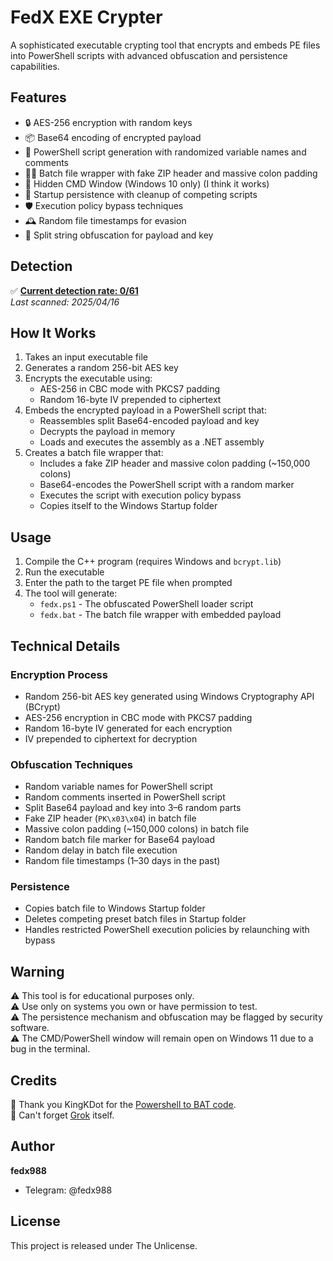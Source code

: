 # FedX EXE Crypter

A sophisticated executable crypting tool that encrypts and embeds PE files into PowerShell scripts with advanced obfuscation and persistence capabilities.

## Features

- 🔒 AES-256 encryption with random keys
- 📦 Base64 encoding of encrypted payload
- 🦠 PowerShell script generation with randomized variable names and comments
- 🏃‍♂️ Batch file wrapper with fake ZIP header and massive colon padding
- 🥷 Hidden CMD Window (Windows 10 only) (I think it works)
- 🔄 Startup persistence with cleanup of competing scripts
- 🛡️ Execution policy bypass techniques
- 🕰️ Random file timestamps for evasion
- 🔄 Split string obfuscation for payload and key

## Detection

✅ **[Current detection rate: 0/61](https://www.virustotal.com/gui/file/fdfad1719cfcb21b467ec9dacf36539f427386a734e34c155f914b594cf5db99)**  
*Last scanned: 2025/04/16*

## How It Works

1. Takes an input executable file
2. Generates a random 256-bit AES key
3. Encrypts the executable using:
   - AES-256 in CBC mode with PKCS7 padding
   - Random 16-byte IV prepended to ciphertext
4. Embeds the encrypted payload in a PowerShell script that:
   - Reassembles split Base64-encoded payload and key
   - Decrypts the payload in memory
   - Loads and executes the assembly as a .NET assembly
5. Creates a batch file wrapper that:
   - Includes a fake ZIP header and massive colon padding (~150,000 colons)
   - Base64-encodes the PowerShell script with a random marker
   - Executes the script with execution policy bypass
   - Copies itself to the Windows Startup folder

## Usage

1. Compile the C++ program (requires Windows and `bcrypt.lib`)
2. Run the executable
3. Enter the path to the target PE file when prompted
4. The tool will generate:
   - `fedx.ps1` - The obfuscated PowerShell loader script
   - `fedx.bat` - The batch file wrapper with embedded payload

## Technical Details

### Encryption Process
- Random 256-bit AES key generated using Windows Cryptography API (BCrypt)
- AES-256 encryption in CBC mode with PKCS7 padding
- Random 16-byte IV generated for each encryption
- IV prepended to ciphertext for decryption

### Obfuscation Techniques
- Random variable names for PowerShell script
- Random comments inserted in PowerShell script
- Split Base64 payload and key into 3–6 random parts
- Fake ZIP header (`PK\x03\x04`) in batch file
- Massive colon padding (~150,000 colons) in batch file
- Random batch file marker for Base64 payload
- Random delay in batch file execution
- Random file timestamps (1–30 days in the past)

### Persistence
- Copies batch file to Windows Startup folder
- Deletes competing preset batch files in Startup folder
- Handles restricted PowerShell execution policies by relaunching with bypass

## Warning

⚠️ This tool is for educational purposes only.  
⚠️ Use only on systems you own or have permission to test.  
⚠️ The persistence mechanism and obfuscation may be flagged by security software.  
⚠️ The CMD/PowerShell window will remain open on Windows 11 due to a bug in the terminal.

## Credits

💖 Thank you KingKDot for the [Powershell to BAT code](https://github.com/KingKDot/powershell2bat).  
💖 Can't forget [Grok](https://grok.com) itself.

## Author

**fedx988**  
- Telegram: @fedx988

## License

This project is released under The Unlicense.
